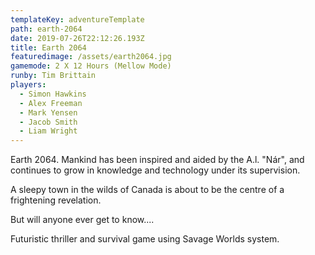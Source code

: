 ```yaml
---
templateKey: adventureTemplate
path: earth-2064
date: 2019-07-26T22:12:26.193Z
title: Earth 2064
featuredimage: /assets/earth2064.jpg
gamemode: 2 X 12 Hours (Mellow Mode)
runby: Tim Brittain
players:
  - Simon Hawkins
  - Alex Freeman
  - Mark Yensen
  - Jacob Smith
  - Liam Wright
---
```


Earth 2064. Mankind has been inspired and aided by the A.l. "Nár", and continues to grow in knowledge and technology under its supervision. 

A sleepy town in the wilds of Canada is about to be the centre of a frightening revelation.

But will anyone ever get to know....

Futuristic thriller and survival game using Savage Worlds system.
